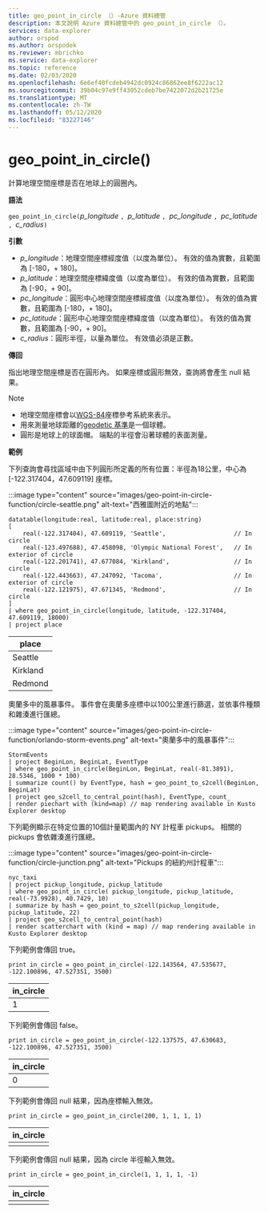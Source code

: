 ```yaml
---
title: geo_point_in_circle （）-Azure 資料總管
description: 本文說明 Azure 資料總管中的 geo_point_in_circle （）。
services: data-explorer
author: orspod
ms.author: orspodek
ms.reviewer: mbrichko
ms.service: data-explorer
ms.topic: reference
ms.date: 02/03/2020
ms.openlocfilehash: 6e6ef40fcdeb4942dc0924c86862ee8f6222ac12
ms.sourcegitcommit: 39b04c97e9ff43052cdeb7be7422072d2b21725e
ms.translationtype: MT
ms.contentlocale: zh-TW
ms.lasthandoff: 05/12/2020
ms.locfileid: "83227146"
---
```

# <a name="geo_point_in_circle"></a>geo_point_in_circle()

計算地理空間座標是否在地球上的圓圈內。

**語法**

`geo_point_in_circle(`*p_longitude* `, `*p_latitude* `, `*pc_longitude* `, `*pc_latitude* `, `*c_radius*`)`

**引數**

* *p_longitude*：地理空間座標經度值（以度為單位）。 有效的值為實數，且範圍為 [-180，+ 180]。
* *p_latitude*：地理空間座標緯度值（以度為單位）。 有效的值為實數，且範圍為 [-90，+ 90]。
* *pc_longitude*：圓形中心地理空間座標經度值（以度為單位）。 有效的值為實數，且範圍為 [-180，+ 180]。
* *pc_latitude*：圓形中心地理空間座標緯度值（以度為單位）。 有效的值為實數，且範圍為 [-90，+ 90]。
* *c_radius*：圓形半徑，以量為單位。 有效值必須是正數。

**傳回**

指出地理空間座標是否在圓形內。 如果座標或圓形無效，查詢將會產生 null 結果。

> [!NOTE]
>* 地理空間座標會以[WGS-84](https://earth-info.nga.mil/GandG/update/index.php?action=home)座標參考系統來表示。
>* 用來測量地球距離的[geodetic 基準](https://en.wikipedia.org/wiki/Geodetic_datum)是一個球體。
>* 圓形是地球上的球面帽。 端點的半徑會沿著球體的表面測量。

**範例**

下列查詢會尋找區域中由下列圓形所定義的所有位置：半徑為18公里，中心為 [-122.317404，47.609119] 座標。

:::image type="content" source="images/geo-point-in-circle-function/circle-seattle.png" alt-text="西雅圖附近的地點":::

<!-- csl: https://help.kusto.windows.net/Samples -->
```kusto
datatable(longitude:real, latitude:real, place:string)
[
    real(-122.317404), 47.609119, 'Seattle',                   // In circle 
    real(-123.497688), 47.458098, 'Olympic National Forest',   // In exterior of circle  
    real(-122.201741), 47.677084, 'Kirkland',                  // In circle
    real(-122.443663), 47.247092, 'Tacoma',                    // In exterior of circle
    real(-122.121975), 47.671345, 'Redmond',                   // In circle
]
| where geo_point_in_circle(longitude, latitude, -122.317404, 47.609119, 18000)
| project place
```

|place|
|---|
|Seattle|
|Kirkland|
|Redmond|

奧蘭多中的風暴事件。 事件會在奧蘭多座標中以100公里進行篩選，並依事件種類和雜湊進行匯總。

:::image type="content" source="images/geo-point-in-circle-function/orlando-storm-events.png" alt-text="奧蘭多中的風暴事件":::

<!-- csl: https://help.kusto.windows.net/Samples -->
```kusto
StormEvents
| project BeginLon, BeginLat, EventType
| where geo_point_in_circle(BeginLon, BeginLat, real(-81.3891), 28.5346, 1000 * 100)
| summarize count() by EventType, hash = geo_point_to_s2cell(BeginLon, BeginLat)
| project geo_s2cell_to_central_point(hash), EventType, count_
| render piechart with (kind=map) // map rendering available in Kusto Explorer desktop
```

下列範例顯示在特定位置的10個計量範圍內的 NY 計程車 pickups。 相關的 pickups 會依雜湊進行匯總。

:::image type="content" source="images/geo-point-in-circle-function/circle-junction.png" alt-text="Pickups 的紐約州計程車":::

<!-- csl: https://help.kusto.windows.net/Samples -->
```kusto
nyc_taxi
| project pickup_longitude, pickup_latitude
| where geo_point_in_circle( pickup_longitude, pickup_latitude, real(-73.9928), 40.7429, 10)
| summarize by hash = geo_point_to_s2cell(pickup_longitude, pickup_latitude, 22)
| project geo_s2cell_to_central_point(hash)
| render scatterchart with (kind = map) // map rendering available in Kusto Explorer desktop
```

下列範例會傳回 true。

<!-- csl: https://help.kusto.windows.net/Samples -->
```kusto
print in_circle = geo_point_in_circle(-122.143564, 47.535677, -122.100896, 47.527351, 3500)
```

|in_circle|
|---|
|1|

下列範例會傳回 false。

<!-- csl: https://help.kusto.windows.net/Samples -->
```kusto
print in_circle = geo_point_in_circle(-122.137575, 47.630683, -122.100896, 47.527351, 3500)
```

|in_circle|
|---|
|0|

下列範例會傳回 null 結果，因為座標輸入無效。

<!-- csl: https://help.kusto.windows.net/Samples -->
```kusto
print in_circle = geo_point_in_circle(200, 1, 1, 1, 1)
```

|in_circle|
|---|
||

下列範例會傳回 null 結果，因為 circle 半徑輸入無效。

```kusto
print in_circle = geo_point_in_circle(1, 1, 1, 1, -1)
```

|in_circle|
|---|
||
